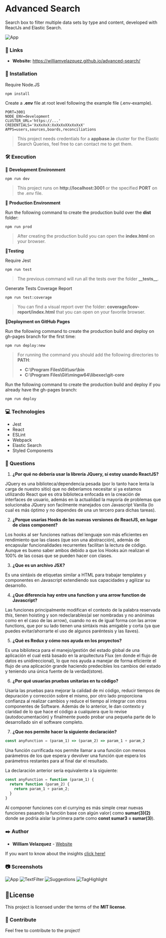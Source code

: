 # Advanced Search

Search box to filter multiple data sets by type and content, developed with ReactJs and Elastic Search.

![App](./.readme-static/logo.png)

### 🚀 Links

 * **Website:** https://williamvelazquez.github.io/advanced-search/


### 🔧 Installation

Require Node.JS
```
npm install
```

Create a **.env** file at root level following the example file (.env-example).
```
PORT=3001
NODE_ENV=development
CLUSTER_URL='https://...'
CREDENTIALS='XxXxXxX:XxXxXxXXxXxXxX'
APPS=users,sources,boards,reconciliations
```
>This project needs credentials for a **appbase.io** cluster for the Elastic Search Queries, feel free to can contact me to get them.


### 🛠️ Execution

📌 **Development Environment**
```
npm run dev
```

>This project runs on **http://localhost:3001** or the specified **PORT** on the .env file.


📌 **Production Environment**

Run the following command to create the production build over the **dist** folder:
```
npm run prod
```

>After creating the production build you can open the **index.html** on your browser.

📌**Testing**

Require Jest
```
npm run test
```
>The previous command will run all the tests over the folder **\_\_tests\_\_**.

Generate Tests Coverage Report
```
npm run test:coverage
```
>You can find a visual report over the folder: **coverage/lcov-report/index.html** that you can open on your favorite browser.


📌**Deployment on GitHub Pages**

Run the following command to create the production build and deploy on gh-pages branch for the first time:
```
npm run deploy:new
```
>For running the command you should add the following directories to **PATH**:
>- **C:\Program Files\Git\usr\bin**
>- **C:\Program Files\Git\mingw64\libexec\git-core**

Run the following command to create the production build and deploy if you already have the gh-pages branch:
```
npm run deploy
```


### 💻 Technologies

  * Jest
  * React
  * ESLint
  * Webpack
  * Elastic Search
  * Styled Components


### 📝 Questions

1. **¿Por qué no debería usar la librería JQuery, si estoy usando ReactJS?**

JQuery es una biblioteca/dependencia pesada (por lo tanto hace lenta la carga de nuestro sitio) que no deberíamos necesitar si ya estamos utilizando React que es otra biblioteca enfocada en la creación de interfaces de usuario, además en la actualidad la mayoría de problemas que solucionaba JQuery son facilmente manejados con Javascript Vanilla (lo cual es más óptimo y no dependes de una un tercero para dichas tareas).

2. **¿Porque usarias Hooks de las nuevas versiones de ReactJS, en lugar de class component?**

Los hooks al ser funciones nativas del lenguaje son más eficientes en rendimiento que las clases (que son una abstracción), además de encapsular funcionalidades recurrentes facilitan la lectura de código. Aunque es bueno saber ambos debido a que los Hooks aún realizan el 100% de las cosas que se pueden hacer con clases.

3. **¿Que es un archivo JSX?**

Es una sintáxis de etiquetas similar a HTML para trabajar templates y componentes en Javascript extendiendo sus capacidades y agilizar su desarrollo.

4. **¿Que diferencia hay entre una function y una arrow function de Javascript?**

Las funciones principalmente modifican el contexto de la palabra reservada *this*, tienen hoisting y son redeclarables(al ser nombradas y no anónimas como en el caso de las arrow), cuando no es de igual forma con las arrow functions, que por su lado tienen una sintáxis más amigable y corta (ya que puedes evitar/ahorrarte el uso de algunos paréntesis y las llaves).

5. **¿Qué es Redux y cómo nos ayuda en los proyectos?**

Es una biblioteca para el manejo/gestión del estado global de una aplicación el cual está basado en la arquitectura Flux (en donde el flujo de datos es unidireccional), lo que nos ayuda a manejar de forma eficiente el flujo de una aplicación grande haciendo predecibles los cambios del estado y teniendo una única fuente de la verdad(store).

6. **¿Por qué usuarías pruebas unitarias en tu código?**

Usaría las pruebas para mejorar la calidad de mi código, reducir tiempos de depuración y corrección sobre el mismo, por otro lado proporciona confianza al realizar cambios y reduce el tiempo al integrar con otros componentes de Software. Además de lo anterior, le dan contexto y claridad de lo que hace el código a cualquiera que lo revise (autodocumentación) y finalmente puedo probar una pequeña parte de lo desarrollado sin el software completo.

7. **¿Que nos permite hacer la siguiente declaración?**

```js
const anyFunction = (param_1) => (param_2) => param_1 + param_2
```

Una función currificada nos permite llamar a una función con menos parámetros de los que espera y devolver una función que espera los parámetros restantes para al final dar el resultado.

La declaración anterior sería equivalente a la siguiente:

``` js
const anyFunction = function (param_1) {
  return function (param_2) {
    return param_1 + param_2;
  }
}
```

Al componer funciones con el currying es más simple crear nuevas funciones pasando la función base con algún valor( como **sumar(3)(2)** donde se podría aislar la primera parte como **const sumar3 = sumar(3)**). 


### ✒️ Author

* **William Velazquez** - [Website](https://williamvelazquez.com/)

If you want to know about the insights [click here!](https://github.com/WilliamVelazquez/advanced-search/pulse/monthly)


### 📷 Screenshots

![App](./.readme-static/app.png)
![TextFilter](./.readme-static/text-filter.png)
![Suggestions](./.readme-static/suggestions.png)
![TagHighlight](./.readme-static/tag-highlight.png)


## 📄License

This project is licensed under the terms of the **MIT license**.


### 🎁 Contribute

Feel free to contribute to the project!
